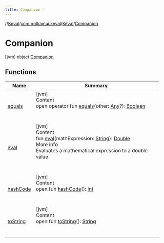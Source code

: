 ```yaml
---
title: Companion -
---
```

//[Keval](../../../index.md)/[com.notkamui.keval](../../index.md)/[Keval](../index.md)/[Companion](index.md)

# Companion

[jvm] object [Companion](index.md)

## Functions

|  Name|  Summary| 
|---|---|
| <a name="kotlin/Any/equals/#kotlin.Any?/PointingToDeclaration/"></a>[equals](../../-keval-d-s-l-exception/index.md#%5Bkotlin%2FAny%2Fequals%2F%23kotlin.Any%3F%2FPointingToDeclaration%2F%5D%2FFunctions%2F-408414666)| <a name="kotlin/Any/equals/#kotlin.Any?/PointingToDeclaration/"></a>[jvm]  <br>Content  <br>open operator fun [equals](../../-keval-d-s-l-exception/index.md#%5Bkotlin%2FAny%2Fequals%2F%23kotlin.Any%3F%2FPointingToDeclaration%2F%5D%2FFunctions%2F-408414666)(other: [Any](https://kotlinlang.org/api/latest/jvm/stdlib/kotlin/-any/index.html)?): [Boolean](https://kotlinlang.org/api/latest/jvm/stdlib/kotlin/-boolean/index.html)  <br><br><br>
| <a name="com.notkamui.keval/Keval.Companion/eval/#kotlin.String/PointingToDeclaration/"></a>[eval](eval.md)| <a name="com.notkamui.keval/Keval.Companion/eval/#kotlin.String/PointingToDeclaration/"></a>[jvm]  <br>Content  <br>fun [eval](eval.md)(mathExpression: [String](https://kotlinlang.org/api/latest/jvm/stdlib/kotlin/-string/index.html)): [Double](https://kotlinlang.org/api/latest/jvm/stdlib/kotlin/-double/index.html)  <br>More info  <br>Evaluates a mathematical expression to a double value  <br><br><br>
| <a name="kotlin/Any/hashCode/#/PointingToDeclaration/"></a>[hashCode](../../-keval-d-s-l-exception/index.md#%5Bkotlin%2FAny%2FhashCode%2F%23%2FPointingToDeclaration%2F%5D%2FFunctions%2F-408414666)| <a name="kotlin/Any/hashCode/#/PointingToDeclaration/"></a>[jvm]  <br>Content  <br>open fun [hashCode](../../-keval-d-s-l-exception/index.md#%5Bkotlin%2FAny%2FhashCode%2F%23%2FPointingToDeclaration%2F%5D%2FFunctions%2F-408414666)(): [Int](https://kotlinlang.org/api/latest/jvm/stdlib/kotlin/-int/index.html)  <br><br><br>
| <a name="kotlin/Any/toString/#/PointingToDeclaration/"></a>[toString](../../-keval-d-s-l-exception/index.md#%5Bkotlin%2FAny%2FtoString%2F%23%2FPointingToDeclaration%2F%5D%2FFunctions%2F-408414666)| <a name="kotlin/Any/toString/#/PointingToDeclaration/"></a>[jvm]  <br>Content  <br>open fun [toString](../../-keval-d-s-l-exception/index.md#%5Bkotlin%2FAny%2FtoString%2F%23%2FPointingToDeclaration%2F%5D%2FFunctions%2F-408414666)(): [String](https://kotlinlang.org/api/latest/jvm/stdlib/kotlin/-string/index.html)  <br><br><br>

